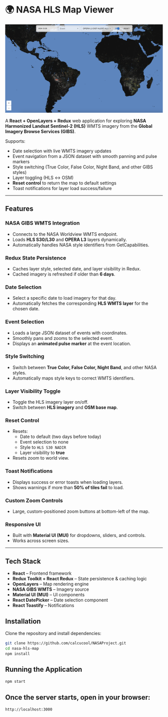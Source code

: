 # 🌍 NASA HLS Map Viewer

![NASA HLS Map Viewer](./nasaImg.png)

A **React + OpenLayers + Redux** web application for exploring **NASA Harmonized Landsat Sentinel‑2 (HLS)** WMTS imagery from the **Global Imagery Browse Services (GIBS)**.

Supports:
- Date selection with live WMTS imagery updates  
- Event navigation from a JSON dataset with smooth panning and pulse markers  
- Style switching (True Color, False Color, Night Band, and other GIBS styles)  
- Layer toggling (HLS ↔ OSM)  
- **Reset control** to return the map to default settings  
- Toast notifications for layer load success/failure  

---

## Features

### NASA GIBS WMTS Integration
- Connects to the NASA Worldview WMTS endpoint.
- Loads **HLS S30/L30** and **OPERA L3** layers dynamically.
- Automatically handles NASA style identifiers from GetCapabilities.

### Redux State Persistence
- Caches layer style, selected date, and layer visibility in Redux.
- Cached imagery is refreshed if older than **6 days**.

### Date Selection
- Select a specific date to load imagery for that day.
- Automatically fetches the corresponding **HLS WMTS layer** for the chosen date.

### Event Selection
- Loads a large JSON dataset of events with coordinates.
- Smoothly pans and zooms to the selected event.
- Displays an **animated pulse marker** at the event location.

### Style Switching
- Switch between **True Color, False Color, Night Band**, and other NASA styles.
- Automatically maps style keys to correct WMTS identifiers.

### Layer Visibility Toggle
- Toggle the HLS imagery layer on/off.
- Switch between **HLS imagery** and **OSM base map**.

### Reset Control
- Resets:
  - Date to default (two days before today)
  - Event selection to none
  - Style to `HLS S30 NADIR`
  - Layer visibility to **true**
- Resets zoom to world view.

### Toast Notifications
- Displays success or error toasts when loading layers.
- Shows warnings if more than **50% of tiles fail** to load.

### Custom Zoom Controls
- Large, custom-positioned zoom buttons at bottom-left of the map.

### Responsive UI
- Built with **Material UI (MUI)** for dropdowns, sliders, and controls.
- Works across screen sizes.

---

## Tech Stack

- **React** – Frontend framework  
- **Redux Toolkit + React Redux** – State persistence & caching logic  
- **OpenLayers** – Map rendering engine  
- **NASA GIBS WMTS** – Imagery source  
- **Material UI (MUI)** – UI components  
- **React DatePicker** – Date selection component  
- **React Toastify** – Notifications  

## Installation

Clone the repository and install dependencies:

```bash
git clone https://github.com/calcucool/NASAProject.git
cd nasa-hls-map
npm install
```

## Running the Application

```bash
npm start
```

## Once the server starts, open in your browser:

```bash
http://localhost:3000
```

